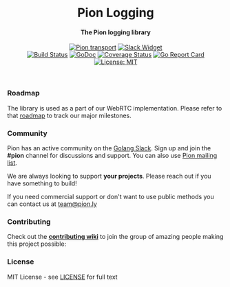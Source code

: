 <h1 align="center">
  <br>
  Pion Logging
  <br>
</h1>
<h4 align="center">The Pion logging library</h4>
<p align="center">
  <a href="https://pion.ly"><img src="https://img.shields.io/badge/pion-logging-gray.svg?longCache=true&colorB=brightgreen" alt="Pion transport"></a>
  <a href="http://gophers.slack.com/messages/pion"><img src="https://img.shields.io/badge/join-us%20on%20slack-gray.svg?longCache=true&logo=slack&colorB=brightgreen" alt="Slack Widget"></a>
  <br>
  <a href="https://travis-ci.org/pion/logging"><img src="https://travis-ci.org/pion/logging.svg?branch=master" alt="Build Status"></a>
  <a href="https://pkg.go.dev/github.com/pion/logging"><img src="https://godoc.org/github.com/pion/logging?status.svg" alt="GoDoc"></a>
  <a href="https://codecov.io/gh/pion/logging"><img src="https://codecov.io/gh/pion/logging/branch/master/graph/badge.svg" alt="Coverage Status"></a>
  <a href="https://goreportcard.com/report/github.com/pion/logging"><img src="https://goreportcard.com/badge/github.com/pion/logging" alt="Go Report Card"></a>
  <a href="LICENSE"><img src="https://img.shields.io/badge/License-MIT-yellow.svg" alt="License: MIT"></a>
</p>
<br>

### Roadmap
The library is used as a part of our WebRTC implementation. Please refer to that [roadmap](https://github.com/pion/webrtc/issues/9) to track our major milestones.

### Community
Pion has an active community on the [Golang Slack](https://invite.slack.golangbridge.org/). Sign up and join the **#pion** channel for discussions and support. You can also use [Pion mailing list](https://groups.google.com/forum/#!forum/pion).

We are always looking to support **your projects**. Please reach out if you have something to build!

If you need commercial support or don't want to use public methods you can contact us at [team@pion.ly](mailto:team@pion.ly)

### Contributing
Check out the **[contributing wiki](https://github.com/pion/webrtc/wiki/Contributing)** to join the group of amazing people making this project possible:

### License
MIT License - see [LICENSE](LICENSE) for full text

